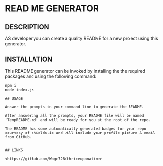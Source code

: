 # READ ME GENERATOR

## DESCRIPTION
AS developer you can create a quality README for a new project using this generator.

## INSTALLATION
This README generator can be invoked by installing the the required packages and using the following command:

```
npm i
node index.js

## USAGE

Answer the prompts in your command line to generate the README.

After answering all the prompts, your README file will be named 'TempREADME.md' and will be ready for you at the root of the repo.

The README has some automatically generated badges for your repo courtesy of shields.io and will include your profile picture & email from GitHub.


## LINKS

<https://github.com/Wbgc728/thriceuponatime>






